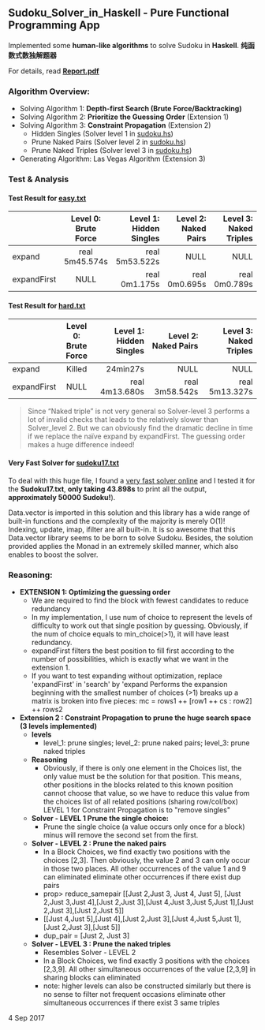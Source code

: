 ## Sudoku_Solver_in_Haskell - Pure Functional Programming App
Implemented some **human-like algorithms** to solve Sudoku in **Haskell**. **纯函数式数独解题器**

For details, read **[Report.pdf](https://github.com/ShiqinHuo/Sudoku_Solver_in_Haskell/blob/master/Report.pdf)**
### **Algorithm Overview:**
  * Solving Algorithm 1: **Depth-first Search (Brute Force/Backtracking)**
  * Solving Algorithm 2: **Prioritize the Guessing Order** (Extension 1)
  * Solving Algorithm 3: **Constraint Propagation** (Extension 2) 
    * Hidden Singles (Solver level 1 in [sudoku.hs](https://github.com/ShiqinHuo/Sudoku_Solver_in_Haskell/blob/master/Sudoku.hs))   
    * Prune Naked Pairs (Solver level 2 in [sudoku.hs](https://github.com/ShiqinHuo/Sudoku_Solver_in_Haskell/blob/master/Sudoku.hs)) 
    * Prune Naked Triples (Solver level 3 in [sudoku.hs](https://github.com/ShiqinHuo/Sudoku_Solver_in_Haskell/blob/master/Sudoku.hs))
  * Generating Algorithm: Las Vegas Algorithm (Extension 3)

### **Test & Analysis**
#### Test Result for [easy.txt](https://github.com/ShiqinHuo/Sudoku_Solver/blob/master/examples/easy.txt)
|  | Level 0: Brute Force         |Level 1: Hidden Singles  |Level 2: Naked Pairs |Level 3: Naked Triples|
| ------------- |:-------------:| -----:|-----:|-----:|
| expand |real 5m45.574s |real 5m53.522s|  NULL |NULL|
| expandFirst    | NULL |real 0m1.175s  |real 0m0.695s |real 0m0.789s|

#### Test Result for [hard.txt](https://github.com/ShiqinHuo/Sudoku_Solver/blob/master/examples/hard.txt)
|  | Level 0: Brute Force         |Level 1: Hidden Singles  |Level 2: Naked Pairs |Level 3: Naked Triples|
| ------------- |:-------------:| -----:|-----:|-----:|
| expand |Killed |24min27s|  NULL |NULL|
| expandFirst    | NULL |real 4m13.680s |real 3m58.542s |real 5m13.327s|

> Since “Naked triple” is not very general so Solver-level 3 performs a lot of invalid checks that leads to the relatively slower than Solver_level 2.
But we can obviously find the dramatic decline in time if we replace the naïve expand by expandFirst. The guessing order      makes a huge difference indeed!
> 

#### Very Fast Solver for [sudoku17.txt](https://github.com/ShiqinHuo/Sudoku_Solver/blob/master/examples/sudoku17.txt)
To deal with this huge file, I found a [very fast solver online](https://wiki.haskell.org/Sudoku#Very_fast_Solver) and I tested it for the **Sudoku17.txt**, **only taking 43.898s** to print all the output, **approximately 50000 Sudoku!**). 

Data.vector is imported in this solution and this library has a wide range of built-in functions and the complexity of the majority is merely O(1)! Indexing, update, imap, ifilter are all built-in. It is so awesome that this Data.vector library seems to be born to solve Sudoku. Besides, the solution provided applies the Monad in an extremely skilled manner, which also enables to boost the solver.

### **Reasoning:**
* **EXTENSION 1: Optimizing the guessing order**
  * We are required to find the block with fewest candidates to reduce redundancy
  * In my implementation, I use num of choice to represent the levels of difficulty to work out
    that single position by guessing. Obviously, if the num of choice equals to min_choice(>1), it will have least redundancy.
  * expandFirst filters the best position to fill first according to the number of possibilities, which is exactly what we want in the extension 1.
  * If you want to test expanding without optimization, replace 'expandFirst' in 'search' by 'expand Performs the expansion beginning with the smallest number of choices (>1) breaks up a matrix is broken into five pieces: mc = rows1 ++ [row1 ++ cs : row2] ++ rows2
* **Extension 2 : Constraint Propagation to prune the huge search space (3 levels implemented)**
  * **levels**
    * level_1: prune singles; level_2: prune naked pairs; level_3: prune naked triples
  * **Reasoning**
    * Obviously, if there is only one element in the Choices list, the only value must be the solution for that position. This means, other positions in the blocks related to this known position cannot choose that value, so we have to reduce this value from the choices list of all related positions (sharing row/col/box) LEVEL 1 for Constraint Propagation is to "remove singles"
  * **Solver - LEVEL 1 Prune the single choice:**
    * Prune the single choice (a value occurs only once for a block) minus will remove the second set from the first.
  * **Solver - LEVEL 2 : Prune the naked pairs**
    * In a Block Choices, we find exactly two positions with the choices [2,3]. Then obviously, the value 2 and 3 can only occur in those two places. All other occurrences of the value 1 and 9 can eliminated eliminate other occurrences if there exist dup pairs
    * prop> reduce_samepair [[Just 2,Just 3, Just 4, Just 5], [Just 2,Just 3,Just 4],[Just 2,Just 3],[Just 4,Just 3,Just 5,Just 1],[Just 2,Just 3],[Just 2,Just 5]]
    * [[Just 4,Just 5],[Just 4],[Just 2,Just 3],[Just 4,Just 5,Just 1],[Just 2,Just 3],[Just 5]]
    * dup_pair = [Just 2, Just 3]
  * **Solver - LEVEL 3 : Prune the naked triples**
    * Resembles Solver - LEVEL 2
    * In a Block Choices, we find exactly 3 positions with the choices [2,3,9]. All other simultaneous occurrences of the value [2,3,9] in sharing blocks can eliminated
    * note: higher levels can also be constructed similarly but there is no sense to filter not frequent occasions eliminate other simultaneous occurrences if there exist 3 same triples


4 Sep 2017
